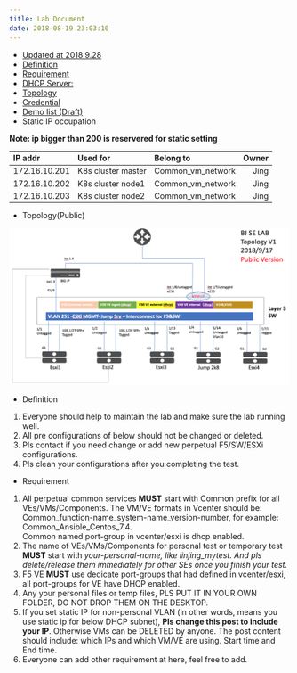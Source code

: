 ```yaml
---
title: Lab Document
date: 2018-08-19 23:03:10
---
```


- [Updated at  2018.9.28](https://docs.f5net.com/display/~jlin/F5+China+SE+Lab+Page)
- [Definition](https://docs.f5net.com/display/~jlin/F5+China+SE+Lab+Page#F5ChinaSELabPage-Definition)
- [Requirement](https://docs.f5net.com/display/~jlin/F5+China+SE+Lab+Page#F5ChinaSELabPage-Requirement)
- [DHCP Server:](https://docs.f5net.com/display/~jlin/F5+China+SE+Lab+Page#F5ChinaSELabPage-DHCPServer:)
- [Topology](https://docs.f5net.com/display/~jlin/F5+China+SE+Lab+Page#F5ChinaSELabPage-Topology)
- [Credential](https://docs.f5net.com/display/~jlin/F5+China+SE+Lab+Page#F5ChinaSELabPage-Credential)
- [Demo list (Draft)](https://docs.f5net.com/display/~jlin/F5+China+SE+Lab+Page#F5ChinaSELabPage-Demolist(Draft))
- Static IP occupation

**Note: ip bigger than 200 is reservered for static setting**

| IP addr       | Used for             | Belong to           | Owner        |
|:------------- |:---------------------|:------------------- |-------------:|
| 172.16.10.201 | K8s cluster master   | Common\_vm\_network | Jing
| 172.16.10.202 | K8s cluster node1    | Common\_vm\_network | Jing
| 172.16.10.203 | K8s cluster node2    | Common\_vm\_network | Jing

- Topology(Public)
<img src="/2018/09/17/Lab-Topology-0/topology-public.png">

- Definition

1. Everyone should help to maintain the lab and make sure the lab running well.
2. All pre configurations of below should not be changed or deleted.
3. Pls contact if you need change or add new perpetual F5/SW/ESXi configurations.
4. Pls clean your configurations after you completing the test.

- Requirement

1. All  perpetual common services **MUST** start with Common prefix for all  VEs/VMs/Components. The VM/VE formats in Vcenter should be: Common_function-name_system-name_version-number, for example: Common_Ansible_Centos_7.4.     
   Common named port-group in vcenter/esxi is dhcp enabled.
2. The name of  VEs/VMs/Components for personal test or temporary test **MUST** start with *your-personal-name, like linjing_mytest. And pls delete/release them immediately for other SEs once you finish your test.*
3. F5 VE **MUST** use dedicate port-groups that had defined in vcenter/esxi, all port-groups for VE have DHCP enabled.
4. Any your personal files or temp files, PLS PUT IT IN YOUR OWN FOLDER, DO NOT DROP THEM ON THE DESKTOP. 
5. If you set static IP for non-personal VLAN (in other words, means you use static ip for below DHCP subnet), **Pls change this post to include your IP**.  Otherwise VMs can be DELETED by anyone. The post content should include: which IPs and which VM/VE are using. Start time and End time.
6. Everyone can add other requirement at here, feel free to add.
